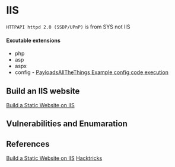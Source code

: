 # IIS 

`HTTPAPI httpd 2.0 (SSDP/UPnP)` is from SYS not IIS

#### Excutable extensions
- php
- asp
- aspx
- config - [PayloadsAllTheThings Example config code execution](https://github.com/swisskyrepo/PayloadsAllTheThings/blob/master/Upload%20Insecure%20Files/Configuration%20IIS%20web.config/web.config)

## Build an IIS website

[Build a Static Website on IIS](https://learn.microsoft.com/en-us/iis/manage/creating-websites/scenario-build-a-static-website-on-iis)


## Vulnerabilities and Enumaration


## References

[Build a Static Website on IIS](https://learn.microsoft.com/en-us/iis/manage/creating-websites/scenario-build-a-static-website-on-iis)
[Hacktricks](https://book.hacktricks.xyz/network-services-pentesting/pentesting-web/iis-internet-information-services)